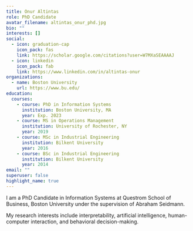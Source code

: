```yaml
---
title: Onur Altintas
role: PhD Candidate
avatar_filename: altintas_onur_phd.jpg
bio: ""
interests: []
social:
  - icon: graduation-cap
    icon_pack: fas
    link: https://scholar.google.com/citations?user=W7MXaSEAAAAJ
  - icon: linkedin
    icon_pack: fab
    link: https://www.linkedin.com/in/altintas-onur
organizations:
  - name: Boston University
    url: https://www.bu.edu/
education:
  courses:
    - course: PhD in Information Systems
      institution: Boston University, MA
      year: Exp. 2023
    - course: MS in Operations Management
      institution: University of Rochester, NY
      year: 2019
    - course: MSc in Industrial Engineering
      institution: Bilkent University
      year: 2016
    - course: BSc in Industrial Engineering
      institution: Bilkent University
      year: 2014
email: ""
superuser: false
highlight_name: true
---
```

I am a PhD Candidate in Information Systems at Questrom School of Business, Boston University under the supervision of Abraham Seidmann. 

My research interests include interpretability, artificial intelligence, human-computer interaction, and behavioral decision-making.

<br>

<br>

<br>